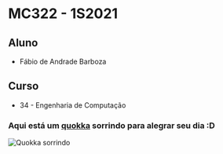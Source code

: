 # MC322 - 1S2021

## Aluno
* Fábio de Andrade Barboza

## Curso
* 34 - Engenharia de Computação
    
### Aqui está um [quokka](https://g1.globo.com/sp/campinas-regiao/terra-da-gente/noticia/2020/01/07/conheca-o-quokka-o-animal-selvagem-mais-feliz-do-mundo.ghtml) sorrindo para alegrar seu dia :D

![Quokka sorrindo](https://encrypted-tbn0.gstatic.com/images?q=tbn:ANd9GcRgLgtI2Obt89tfoXCf4X_ma1tiIT2J8KQgYQ&usqp=CAU)
